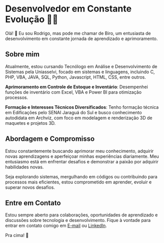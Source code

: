 # Desenvolvedor em Constante Evolução 👨‍💻

Olá! 👋 Eu sou Rodrigo, mas pode me chamar de Biro, um entusiasta de desenvolvimento em constante jornada de aprendizado e aprimoramento.

## Sobre mim

Atualmente, estou cursando Tecnólogo em Análise e Desenvolvimento de Sistemas pela Uniasselvi, focado em sistemas e linguagens, incluindo C, PHP, VBA, JAVA, SQL, Python, Javascript, HTML, CSS, entre outros.

**Aprimoramento em Controle de Estoque e Inventário**: Desempenhei funções de inventário com Excel, VBA e Power BI para otimização processos.

**Formação e Interesses Técnicos Diversificados**: Tenho formação técnica em Edificações pelo SENAI Jaraguá do Sul e busco conhecimento autodidata em Archviz, com foco em modelagem e renderização 3D de maquetes e projetos 3D.

## Abordagem e Compromisso

Estou constantemente buscando aprimorar meu conhecimento, adquirir novas aprendizagens e aperfeiçoar minhas experiências diariamente. Meu entusiasmo está em enfrentar desafios e demonstrar a paixão por adquirir habilidades novas.

Seja explorando sistemas, mergulhando em códigos ou contribuindo para processos mais eficientes, estou comprometido em aprender, evoluir e superar novos desafios.

## Entre em Contato

Estou sempre aberto para colaborações, oportunidades de aprendizado e discussões sobre tecnologia e desenvolvimento. Fique à vontade para entrar em contato comigo em [E-mail](rdgadriano@gmail.com) ou [LinkedIn](https://www.linkedin.com/in/rdgadriano/).

Pra cima! 🚀
